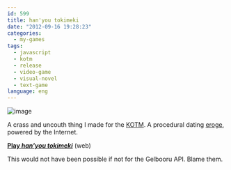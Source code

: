 ```yaml
---
id: 599
title: han'you tokimeki
date: "2012-09-16 19:28:23"
categories:
  - my-games
tags:
  - javascript
  - kotm
  - release
  - video-game
  - visual-novel
  - text-game
language: eng
---
```


![image](/files/2012/09-hanyou-tokimeki/hanyouscreen.png "han'you tokimeki screenshot")

A crass and uncouth thing I made for the [KOTM](/tag/kotm/). A procedural dating [eroge](http://en.wikipedia.org/wiki/Eroge), powered by the Internet.

[**Play _han'you tokimeki_**](//www.agj.cl/files/games/hanyou/) (web)

This would not have been possible if not for the Gelbooru API. Blame them.
